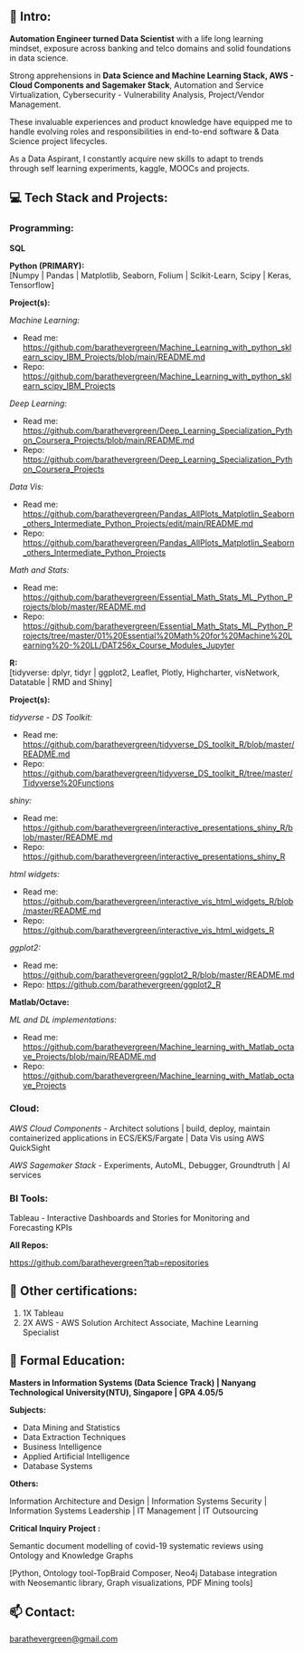 

## 👀  Intro: 

__Automation Engineer turned Data Scientist__ with a life long learning mindset, exposure across banking and telco domains and solid foundations in data science. 

Strong apprehensions in __Data Science and Machine Learning Stack, AWS - Cloud Components and Sagemaker Stack__, Automation and Service Virtualization, Cybersecurity - Vulnerability Analysis, Project/Vendor Management.

These invaluable experiences and product knowledge have equipped me to handle evolving roles and responsibilities in end-to-end software & Data Science project lifecycles. 

As a Data Aspirant, I constantly acquire new skills to adapt to trends through self learning experiments, kaggle, MOOCs and projects.



## :computer:  Tech Stack and Projects: 

### Programming:

__SQL__

__Python (PRIMARY):__  
[Numpy | Pandas | Matplotlib, Seaborn, Folium | Scikit-Learn, Scipy | Keras, Tensorflow]

__Project(s):__

_Machine Learning:_ 
- Read me: https://github.com/barathevergreen/Machine_Learning_with_python_sklearn_scipy_IBM_Projects/blob/main/README.md
- Repo: https://github.com/barathevergreen/Machine_Learning_with_python_sklearn_scipy_IBM_Projects

_Deep Learning:_
- Read me: https://github.com/barathevergreen/Deep_Learning_Specialization_Python_Coursera_Projects/blob/main/README.md
- Repo: https://github.com/barathevergreen/Deep_Learning_Specialization_Python_Coursera_Projects

_Data Vis:_
- Read me: https://github.com/barathevergreen/Pandas_AllPlots_Matplotlin_Seaborn_others_Intermediate_Python_Projects/edit/main/README.md
- Repo: https://github.com/barathevergreen/Pandas_AllPlots_Matplotlin_Seaborn_others_Intermediate_Python_Projects

_Math and Stats:_
- Read me: https://github.com/barathevergreen/Essential_Math_Stats_ML_Python_Projects/blob/master/README.md
- Repo: https://github.com/barathevergreen/Essential_Math_Stats_ML_Python_Projects/tree/master/01%20Essential%20Math%20for%20Machine%20Learning%20-%20LL/DAT256x_Course_Modules_Jupyter


__R:__  
[tidyverse: dplyr, tidyr | ggplot2, Leaflet, Plotly, Highcharter, visNetwork, Datatable | RMD and Shiny]

__Project(s):__

_tidyverse - DS Toolkit:_ 
- Read me: https://github.com/barathevergreen/tidyverse_DS_toolkit_R/blob/master/README.md
- Repo: https://github.com/barathevergreen/tidyverse_DS_toolkit_R/tree/master/Tidyverse%20Functions

_shiny:_
- Read me: https://github.com/barathevergreen/interactive_presentations_shiny_R/blob/master/README.md
- Repo: https://github.com/barathevergreen/interactive_presentations_shiny_R

_html widgets:_
- Read me: https://github.com/barathevergreen/interactive_vis_html_widgets_R/blob/master/README.md
- Repo: https://github.com/barathevergreen/interactive_vis_html_widgets_R

_ggplot2:_
- Read me: https://github.com/barathevergreen/ggplot2_R/blob/master/README.md
- Repo: https://github.com/barathevergreen/ggplot2_R

__Matlab/Octave:__ 

_ML and DL implementations:_
- Read me: https://github.com/barathevergreen/Machine_learning_with_Matlab_octave_Projects/blob/main/README.md
- Repo: https://github.com/barathevergreen/Machine_learning_with_Matlab_octave_Projects

### Cloud:

_AWS Cloud Components_ - Architect solutions | build, deploy, maintain containerized applications in ECS/EKS/Fargate | Data Vis using AWS QuickSight

_AWS Sagemaker Stack_ - Experiments, AutoML, Debugger, Groundtruth | AI services

### BI Tools:

Tableau - Interactive Dashboards and Stories for Monitoring and Forecasting KPIs

__All Repos:__

https://github.com/barathevergreen?tab=repositories

## :memo: Other certifications:
1. 1X Tableau
2. 2X AWS - AWS Solution Architect Associate, Machine Learning Specialist

## :book: Formal Education:

__Masters in Information Systems (Data Science Track) | Nanyang Technological University(NTU), Singapore | GPA 4.05/5__

__Subjects:__
- Data Mining and Statistics
- Data Extraction Techniques
- Business Intelligence
- Applied Artificial Intelligence
- Database Systems

__Others:__

Information Architecture and Design | Information Systems Security | Information Systems Leadership | IT Management | IT Outsourcing

__Critical Inquiry Project :__

Semantic document modelling of covid-19 systematic reviews using Ontology and Knowledge Graphs

[Python, Ontology tool-TopBraid Composer, Neo4j Database integration with Neosemantic library, Graph visualizations, PDF Mining tools]


## 📫 Contact: 

barathevergreen@gmail.com

<!---
barathevergreen/barathevergreen is a ✨ special ✨ repository because its `README.md` (this file) appears on your GitHub profile.
You can click the Preview link to take a look at your changes.
--->
